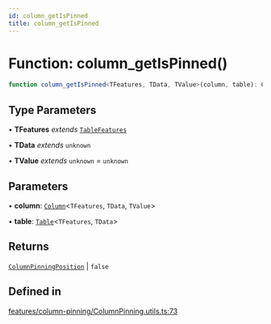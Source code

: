 ```yaml
---
id: column_getIsPinned
title: column_getIsPinned
---
```


# Function: column\_getIsPinned()

```ts
function column_getIsPinned<TFeatures, TData, TValue>(column, table): ColumnPinningPosition | false
```

## Type Parameters

• **TFeatures** *extends* [`TableFeatures`](../interfaces/tablefeatures.md)

• **TData** *extends* `unknown`

• **TValue** *extends* `unknown` = `unknown`

## Parameters

• **column**: [`Column`](../type-aliases/column.md)\<`TFeatures`, `TData`, `TValue`\>

• **table**: [`Table`](../type-aliases/table.md)\<`TFeatures`, `TData`\>

## Returns

[`ColumnPinningPosition`](../type-aliases/columnpinningposition.md) \| `false`

## Defined in

[features/column-pinning/ColumnPinning.utils.ts:73](https://github.com/TanStack/table/blob/b1e6b79157b0debc7222660572b06c8b857f4605/packages/table-core/src/features/column-pinning/ColumnPinning.utils.ts#L73)

